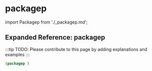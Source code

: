 # packagep

import Packagep from './_packagep.md';

<Packagep />

## Expanded Reference: packagep

:::tip
TODO: Please contribute to this page by adding explanations and examples
:::

```lisp
(packagep )
```
